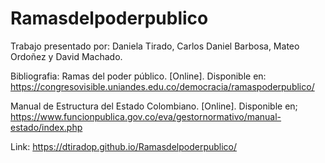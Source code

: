 # Ramasdelpoderpublico

Trabajo presentado por: Daniela Tirado, Carlos Daniel Barbosa, Mateo Ordoñez y David Machado.

Bibliografia:
Ramas del poder público. [Online]. Disponible en: https://congresovisible.uniandes.edu.co/democracia/ramaspoderpublico/

Manual de Estructura del Estado Colombiano. [Online]. Disponible en; https://www.funcionpublica.gov.co/eva/gestornormativo/manual-estado/index.php

Link: https://dtiradop.github.io/Ramasdelpoderpublico/

